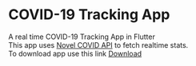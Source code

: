 # COVID-19 Tracking App
A real time COVID-19 Tracking App in Flutter
<br>
This app uses <a href="https://corona.lmao.ninja/"> Novel COVID API</a> to fetch realtime stats.
<br>
To download app use this link <a href="https://drive.google.com/file/d/1fzzx-VfqGJ4bX2EAw65fOKKTxT0vh8yN/view?usp=sharing">Download</a>
